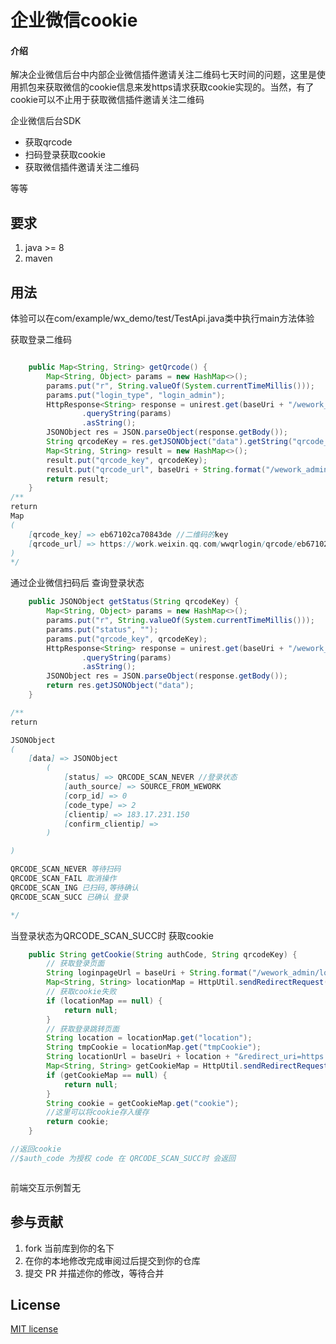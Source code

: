 

# 企业微信cookie

#### 介绍
解决企业微信后台中内部企业微信插件邀请关注二维码七天时间的问题，这里是使用抓包来获取微信的cookie信息来发https请求获取cookie实现的。当然，有了cookie可以不止用于获取微信插件邀请关注二维码

企业微信后台SDK

- 获取qrcode
- 扫码登录获取cookie
- 获取微信插件邀请关注二维码

等等

## 要求

1. java >= 8
2. maven

## 用法
体验可以在com/example/wx_demo/test/TestApi.java类中执行main方法体验


获取登录二维码

```java

    public Map<String, String> getQrcode() {
        Map<String, Object> params = new HashMap<>();
        params.put("r", String.valueOf(System.currentTimeMillis()));
        params.put("login_type", "login_admin");
        HttpResponse<String> response = unirest.get(baseUri + "/wework_admin/wwqrlogin/mng/get_key")
                .queryString(params)
                .asString();
        JSONObject res = JSON.parseObject(response.getBody());
        String qrcodeKey = res.getJSONObject("data").getString("qrcode_key");
        Map<String, String> result = new HashMap<>();
        result.put("qrcode_key", qrcodeKey);
        result.put("qrcode_url", baseUri + String.format("/wework_admin/wwqrlogin/mng/qrcode?  	      qrcode_key=%s&login_type=login_admin", qrcodeKey));
        return result;
    }
/**
return
Map
(
    [qrcode_key] => eb67102ca70843de //二维码的key
    [qrcode_url] => https://work.weixin.qq.com/wwqrlogin/qrcode/eb67102ca70843de?login_type=login_admin //登录二维码url
)
*/
```

通过企业微信扫码后 查询登录状态

```java
    public JSONObject getStatus(String qrcodeKey) {
        Map<String, Object> params = new HashMap<>();
        params.put("r", String.valueOf(System.currentTimeMillis()));
        params.put("status", "");
        params.put("qrcode_key", qrcodeKey);
        HttpResponse<String> response = unirest.get(baseUri + "/wework_admin/wwqrlogin/check")
                .queryString(params)
                .asString();
        JSONObject res = JSON.parseObject(response.getBody());
        return res.getJSONObject("data");
    }

/**
return

JSONObject
(
    [data] => JSONObject
        (
            [status] => QRCODE_SCAN_NEVER //登录状态
            [auth_source] => SOURCE_FROM_WEWORK
            [corp_id] => 0
            [code_type] => 2
            [clientip] => 183.17.231.150
            [confirm_clientip] => 
        )

)

QRCODE_SCAN_NEVER 等待扫码
QRCODE_SCAN_FAIL 取消操作
QRCODE_SCAN_ING 已扫码,等待确认
QRCODE_SCAN_SUCC 已确认 登录

*/


```

当登录状态为QRCODE_SCAN_SUCC时 获取cookie

```java
    public String getCookie(String authCode, String qrcodeKey) {
        // 获取登录页面
        String loginpageUrl = baseUri + String.format("/wework_admin/loginpage_wx?_r=%s&wwqrlogin=1&auth_source=SOURCE_FROM_WEWORK&code=%s&qrcode_key=%s", (int) (Math.random() * 1000), authCode, qrcodeKey);
        Map<String, String> locationMap = HttpUtil.sendRedirectRequest(loginpageUrl, null);
        // 获取cookie失败
        if (locationMap == null) {
            return null;
        }
        // 获取登录跳转页面
        String location = locationMap.get("location");
        String tmpCookie = locationMap.get("tmpCookie");
        String locationUrl = baseUri + location + "&redirect_uri=https://work.weixin.qq.com/wework_admin/frame";
        Map<String, String> getCookieMap = HttpUtil.sendRedirectRequest(locationUrl, tmpCookie);
        if (getCookieMap == null) {
            return null;
        }
        String cookie = getCookieMap.get("cookie");
        //这里可以将cookie存入缓存
        return cookie;
    }

//返回cookie
//$auth_code 为授权 code 在 QRCODE_SCAN_SUCC时 会返回



```

前端交互示例暂无


## 参与贡献

1. fork 当前库到你的名下
3. 在你的本地修改完成审阅过后提交到你的仓库
4. 提交 PR 并描述你的修改，等待合并

## License

[MIT license](https://opensource.org/licenses/MIT)
